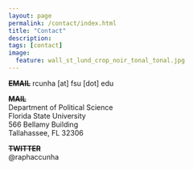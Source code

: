 ```yaml
---
layout: page
permalink: /contact/index.html
title: "Contact"
description:
tags: [contact]
image:
  feature: wall_st_lund_crop_noir_tonal_tonal.jpg
---
```



<s><strong>EMAIL</strong></s>
rcunha [at] fsu [dot] edu

<s><strong>MAIL</strong></s><br>
Department of Political Science<br>Florida State University<br>566 Bellamy Building<br>Tallahassee, FL 32306

<s><strong>TWITTER</strong></s><br>
@raphaccunha
